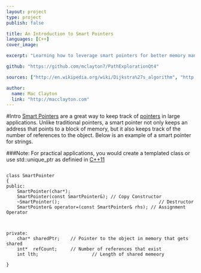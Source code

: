 ```yaml
---
layout: project
type: project
publish: false

title: An Introduction to Smart Pointers
languages: [C++]
cover_image:

excerpt: "Learning how to leverage smart pointers for better memory management."

github: "https://github.com/mclayton7/PathExplorationQt4"

sources: ["http://en.wikipedia.org/wiki/Dijkstra%27s_algorithm", "http://users.ece.gatech.edu/~riley/ece3090"]

author:
  name: Mac Clayton
  link: "http://macclayton.com"  
---
```


#Intro
[Smart Pointers](http://en.wikipedia.org/wiki/Smart_pointer) are a great way to keep track of [pointers]( http://en.wikipedia.org/wiki/Pointer_\(computer_programming\)) in large applications. Unlike traditional pointers, a smart pointer not only keeps an address that points to a block of memory, but it also keeps track of the number of references to the object. Below is an example of a smart pointer for strings.

###Note: For practical applications, you would create a templated class or use std::unique_ptr as definied in [C++11](http://en.wikipedia.org/wiki/C%2B%2B11)
<pre class="line-numbers"><code class="language-c++">
class SmartPointer
{
public:
	SmartPointer(char*);
	SmartPointer(const SmartPointer&); // Copy Constructor
	~SmartPointer();									 // Destructor
	SmartPointer& operator=(const SmartPointer& rhs); // Assignment Operator



private:
	char* sharedPtr;	// Pointer to the object in memory that gets shared
	int*  refCount;		// Number of references that exist
	int lth;					// Length of shared memeory

}
</code></pre>